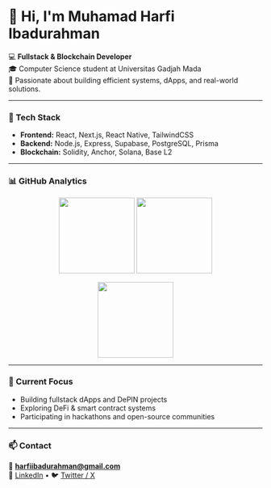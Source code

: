 # 👋 Hi, I'm Muhamad Harfi Ibadurahman

💻 **Fullstack & Blockchain Developer**  
🎓 Computer Science student at Universitas Gadjah Mada  
🔗 Passionate about building efficient systems, dApps, and real-world solutions.

---

### 🧠 Tech Stack
- **Frontend:** React, Next.js, React Native, TailwindCSS  
- **Backend:** Node.js, Express, Supabase, PostgreSQL, Prisma  
- **Blockchain:** Solidity, Anchor, Solana, Base L2  

---

### 📊 GitHub Analytics

<p align="center">
  <img src="https://github-readme-stats.vercel.app/api?username=SyuraMoons&show_icons=true&theme=default&hide_border=true" height="150" />
  <img src="https://github-readme-stats.vercel.app/api/top-langs/?username=SyuraMoons&layout=compact&theme=default&hide_border=true" height="150" />
</p>

<p align="center">
  <img src="https://github-readme-streak-stats.herokuapp.com/?user=SyuraMoons&theme=default&hide_border=true" height="150" />
</p>

---

### 🚀 Current Focus
- Building fullstack dApps and DePIN projects  
- Exploring DeFi & smart contract systems  
- Participating in hackathons and open-source communities  

---

### 📫 Contact
📧 **harfiibadurahman@gmail.com**  
💼 [LinkedIn](https://www.linkedin.com/in/muhamad-harfi-ibadurahman-13a25b22a/) • 🐦 [Twitter / X](#)
